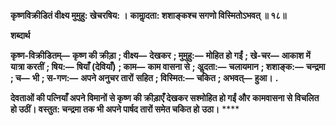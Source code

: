 **कृष्णविक्रीडितं वीक्ष्य मुमुहु: खेचरषिय: ।** **कामाॢदता: शशाङ्कश्च सगणो विस्मितोऽभवत् ॥ १८॥** 

**शब्दार्थ** 

**कृष्ण-विक्रीडितम्—** **कृष्ण की क्रीड़ा** **; वीक्ष्य—** **देखकर** **; मुमुहु:—** **मोहित हो गईं** **; खे-चर—** **आकाश में यात्रा करतीं** **; षिय:—** **षियाँ (देवियाँ)** **; काम—** **काम वासना से** **; अॢदता:—** **चलायमान** **; शशाङ्क:—** **चन्द्रमा** **; च—** **भी** **; स-गण:—** **अपने अनुचर तारों** **सहित** **; विस्मित:—** **चकित** **; अभवत्—** **हुआ।** **.** 

**देवताओं की पत्नियाँ अपने विमानों से कृष्ण की क्रीड़ाएँ देखकर सश्मोहित हो गईं और** **कामवासना से विचलित हो उठीं। वस्तुत: चन्द्रमा तक भी अपने पार्षद तारों समेत चकित हो** **उठा।** **** 
